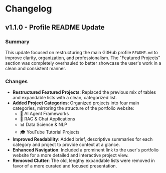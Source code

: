 # Changelog

## v1.1.0 - Profile README Update

### Summary
This update focused on restructuring the main GitHub profile `README.md` to improve clarity, organization, and professionalism. The "Featured Projects" section was completely overhauled to better showcase the user's work in a clean and consistent manner.

### Changes
- **Restructured Featured Projects**: Replaced the previous mix of tables and expandable lists with a clean, categorized list.
- **Added Project Categories**: Organized projects into four main categories, mirroring the structure of the portfolio website:
  - 🤖 AI Agent Frameworks
  - 💬 RAG & Chat Applications
  - 📊 Data Science & NLP
  - 🎓 YouTube Tutorial Projects
- **Improved Readability**: Added brief, descriptive summaries for each category and project to provide context at a glance.
- **Enhanced Navigation**: Included a prominent link to the user's portfolio website for a more detailed and interactive project view.
- **Removed Clutter**: The old, lengthy expandable lists were removed in favor of a more curated and focused presentation.
